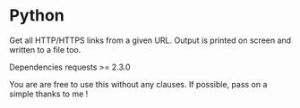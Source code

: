 # Python
Get all HTTP/HTTPS links from a given URL. Output is printed on screen and written to a file too.

Dependencies
requests >= 2.3.0

You are are free to use this without any clauses. If possible, pass on a simple thanks to me !
